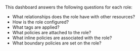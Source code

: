 This dashboard answers the following questions for each role:

- What relationships does the role have with other resources?
- How is the role configured?
- What tags are applied?
- What policies are attached to the role?
- What inline policies are associated with the role?
- What boundary policies are set on the role?
